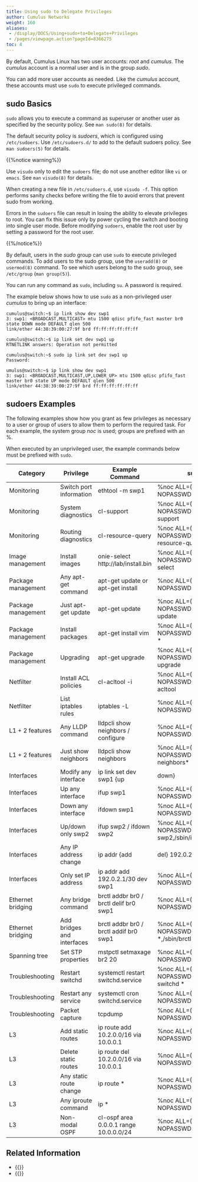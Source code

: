 ```yaml
---
title: Using sudo to Delegate Privileges
author: Cumulus Networks
weight: 160
aliases:
 - /display/DOCS/Using+sudo+to+Delegate+Privileges
 - /pages/viewpage.action?pageId=8366275
toc: 4
---
```

By default, Cumulus Linux has two user accounts: *root* and *cumulus*. The *cumulus* account is a normal user and is in the group *sudo*.

You can add more user accounts as needed. Like the *cumulus* account, these accounts must use `sudo` to execute privileged commands.

## sudo Basics

`sudo` allows you to execute a command as superuser or another user as specified by the security policy. See `man sudo(8)` for details.

The default security policy is *sudoers*, which is configured using `/etc/sudoers`. Use `/etc/sudoers.d/` to add to the default sudoers policy. See `man sudoers(5)` for details.

{{%notice warning%}}

Use `visudo` only to edit the `sudoers` file; do not use another editor like `vi` or `emacs`. See `man` `visudo(8)` for details.

When creating a new file in `/etc/sudoers.d`, use `visudo -f`. This option performs sanity checks before writing the file to avoid errors that prevent sudo from working.

Errors in the `sudoers` file can result in losing the ability to elevate privileges to root. You can fix this issue only by power cycling the switch and booting into single user mode. Before modifying `sudoers`, enable the root user by setting a password for the root user.

{{%/notice%}}

By default, users in the *sudo* group can use `sudo` to execute privileged commands. To add users to the sudo group, use the `useradd(8)` or `usermod(8)` command. To see which users belong to the sudo group, see `/etc/group` (`man group(5)`).

You can run any command as `sudo`, including `su`. A password is required.

The example below shows how to use `sudo` as a non-privileged user *cumulus* to bring up an interface:

```
cumulus@switch:~$ ip link show dev swp1
3: swp1: <BROADCAST,MULTICAST> mtu 1500 qdisc pfifo_fast master br0 state DOWN mode DEFAULT qlen 500
link/ether 44:38:39:00:27:9f brd ff:ff:ff:ff:ff:ff

cumulus@switch:~$ ip link set dev swp1 up
RTNETLINK answers: Operation not permitted

cumulus@switch:~$ sudo ip link set dev swp1 up
Password:

umulus@switch:~$ ip link show dev swp1
3: swp1: <BROADCAST,MULTICAST,UP,LOWER_UP> mtu 1500 qdisc pfifo_fast master br0 state UP mode DEFAULT qlen 500
link/ether 44:38:39:00:27:9f brd ff:ff:ff:ff:ff:ff
```

## sudoers Examples

The following examples show how you grant as few privileges as necessary to a user or group of users to allow them to perform the required task. For each example, the system group *noc* is used; groups are prefixed with an %.

When executed by an unprivileged user, the example commands below must be prefixed with `sudo`.

| Category | Privilege | Example Command | sudoers Entry |
|--------- |---------- |---------------- |-------------- |
| Monitoring | Switch port information|ethtool -m swp1|%noc ALL=(ALL) NOPASSWD:/sbin/ethtool |
| Monitoring | System diagnostics|cl-support|%noc ALL=(ALL) NOPASSWD:/usr/cumulus/bin/cl-support |
| Monitoring | Routing diagnostics|cl-resource-query|%noc ALL=(ALL) NOPASSWD:/usr/cumulus/bin/cl-resource-query |
| Image management | Install images|onie-select http://lab/install.bin|%noc ALL=(ALL) NOPASSWD:/usr/cumulus/bin/onie-select |
| Package management | Any apt-get command|apt-get update or apt-get install|%noc ALL=(ALL) NOPASSWD:/usr/bin/apt-get |
| Package management | Just apt-get update | apt-get update | %noc ALL=(ALL) NOPASSWD:/usr/bin/apt-get update |
| Package management | Install packages | apt-get install vim | %noc ALL=(ALL) NOPASSWD:/usr/bin/apt-get install * |
| Package management | Upgrading | apt-get upgrade | %noc ALL=(ALL) NOPASSWD:/usr/bin/apt-get upgrade |
| Netfilter | Install ACL policies | cl-acltool -i | %noc ALL=(ALL) NOPASSWD:/usr/cumulus/bin/cl-acltool |
| Netfilter | List iptables rules | iptables -L | %noc ALL=(ALL) NOPASSWD:/sbin/iptables |
| L1 + 2 features|Any LLDP command | lldpcli show neighbors / configure | %noc ALL=(ALL) NOPASSWD:/usr/sbin/lldpcli |
| L1 + 2 features | Just show neighbors | lldpcli show neighbors | %noc ALL=(ALL) NOPASSWD:/usr/sbin/lldpcli show neighbors* |
| Interfaces | Modify any interface | ip link set dev swp1 {up|down} | %noc ALL=(ALL) NOPASSWD:/sbin/ip link set * |
| Interfaces | Up any interface | ifup swp1 | %noc ALL=(ALL) NOPASSWD:/sbin/ifup |
| Interfaces | Down any interface | ifdown swp1 | %noc ALL=(ALL) NOPASSWD:/sbin/ifdown |
| Interfaces | Up/down only swp2 | ifup swp2 / ifdown swp2 | %noc ALL=(ALL) NOPASSWD:/sbin/ifup swp2,/sbin/ifdown swp2 |
| Interfaces | Any IP address change | ip addr {add|del} 192.0.2.1/30 dev swp1 | %noc ALL=(ALL) NOPASSWD:/sbin/ip addr * |
| Interfaces | Only set IP address | ip addr add 192.0.2.1/30 dev swp1 | %noc ALL=(ALL) NOPASSWD:/sbin/ip addr add * |
| Ethernet bridging | Any bridge command | brctl addbr br0 / brctl delif br0 swp1 | %noc ALL=(ALL) NOPASSWD:/sbin/brctl |
| Ethernet bridging | Add bridges and interfaces | brctl addbr br0 / brctl addif br0 swp1 | %noc ALL=(ALL) NOPASSWD:/sbin/brctl addbr *,/sbin/brctl addif * |
| Spanning tree | Set STP properties | mstpctl setmaxage br2 20 | %noc ALL=(ALL) NOPASSWD:/sbin/mstpctl|
| Troubleshooting | Restart switchd | systemctl restart switchd.service | %noc ALL=(ALL) NOPASSWD:/usr/sbin/service switchd * |
| Troubleshooting | Restart any service | systemctl cron switchd.service | %noc ALL=(ALL) NOPASSWD:/usr/sbin/service |
| Troubleshooting | Packet capture | tcpdump | %noc ALL=(ALL) NOPASSWD:/usr/sbin/tcpdump |
| L3| Add static routes | ip route add 10.2.0.0/16 via 10.0.0.1 | %noc ALL=(ALL) NOPASSWD:/bin/ip route add * |
| L3| Delete static routes | ip route del 10.2.0.0/16 via 10.0.0.1 | %noc ALL=(ALL) NOPASSWD:/bin/ip route del * |
| L3| Any static route change | ip route *|%noc ALL=(ALL) NOPASSWD:/bin/ip route * |
| L3| Any iproute command | ip * | %noc ALL=(ALL) NOPASSWD:/bin/ip |
| L3| Non-modal OSPF | cl-ospf area 0.0.0.1 range 10.0.0.0/24 | %noc ALL=(ALL) NOPASSWD:/usr/bin/cl-ospf |

## Related Information

- {{<exlink url="https://wiki.debian.org/sudo" text="Debian wiki - sudo">}}
- {{<exlink url="http://rubypond.com/blog/adding-yourself-to-the-sudoers-file" text="Adding Yourself to sudoers">}}
